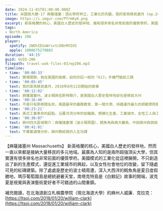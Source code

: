 ```yaml
---
date: 2024-11-01T01:00:00.000Z
title: 米國放大鏡-17 麻薩諸塞：頂尖學府林立，工業化的先驅，我的菜鳥移民歲月 (ep.206)
image: https://i.imgur.com/PTrmKyK.png
excerpt: 新英格蘭的核心，美國白人歷史的發祥地，擁有很多排名非常前面的優質學府，美國模式的工業化從這裡展開。除了處處是歷史的波士頓周遭，從海邊到山間，麻州還有更多故事等著大家來探索！
tags:
- North America
episode: 206
player:
  spotify: 2WOhIEGoWrsxtcDBnMVIU5
  apple: 1000675279883
duration: '44:15'
guid: GUID-206
filepath: travel-wok-files-03/ep206.mp3
timeline:
- time: '00:00:33'
  text: 開場閒聊，我在美國的故鄉，如同印記一般的「617」手機門號前三碼
- time: '00:05:45'
  text: 我的菜鳥移民歲月，2010年8月11日開始的故事
- time: '00:12:02'
  text: 麻薩諸塞州、波士頓與伍斯特簡介，是美國白人歷史發祥地卻也是移民大州
- time: '00:16:46'
  text: 不是只有那兩間名校，美國最早的義務教育、第一間大學、持續運作最久的師範學院都在麻州
- time: '00:23:21'
  text: 美式工業革命的起點，沿著河流分佈的紡織廠，規模化生產、工業城市、女性工人與工會如何改變麻州
- time: '00:30:07'
  text: 麻州四大區域簡介：麻薩諸塞灣（波士頓周圍）、鱈魚角與兩大離島、中部麻州與西部麻州
- time: '00:41:01'
  text: 不專業選情分析，麻州教給我的人生功課
---
```

【麻薩諸塞州 Massachusetts】 新英格蘭的核心，美國白人歷史的發祥地，然而一直以來都是接納大量移民的多元地域。最廣為人知的是兩所超強頂尖大學，但其實還有很多排名也非常前面的優質學府。美國模式的工業化從這裡展開，不只創造出了新的生產模式，還促進工業城市的興起，以及女性社會地位的改變，留下隨處可見的紅磚建築。除了處處是歷史的波士頓周遭，深入大西洋的鱈魚角是夏日度假勝地，瑪莎葡萄園島是總統避暑天堂，南塔克特島是《白鯨記》故事的開端，波克夏是視覺與表演藝術愛好者不可錯過的山間重鎮。

補充閱讀，在北海道創立札幌農學院（現北海道大學）的麻州人威廉．克拉克： [https://ltsoj.com/2018/01/20/william-clark](https://ltsoj.com/2018/01/20/william-clark)

